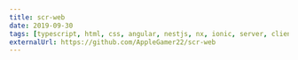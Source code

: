 ```yaml
---
title: scr-web
date: 2019-09-30
tags: [typescript, html, css, angular, nestjs, nx, ionic, server, client, full-stack, docker, linux, mac, windows]
externalUrl: https://github.com/AppleGamer22/scr-web
---
```

